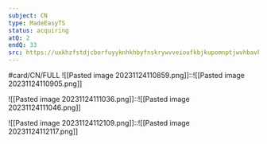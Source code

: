 ```yaml
---
subject: CN
type: MadeEasyTS
status: acquiring
atQ: 2
endQ: 33
src: https://uxkhzfstdjcborfuyyknhkhbyfnskrywvveioufkbjkupomnptjwvhbavkysuhi.vercel.app/me/test.html?pageName=timeManagementReport&testid=5615&t=a&testType=2&data=eyJuYW1lIjoiQ29tcHV0ZXIgTmV0d29ya3MgKEdBVEUgMjAyMikifQ==
---
```

#card/CN/FULL
![[Pasted image 20231124110859.png]]::![[Pasted image 20231124110905.png]] <!--SR:!2024-01-19,24,210-->


![[Pasted image 20231124111036.png]]::![[Pasted image 20231124111046.png]] <!--SR:!2024-01-01,20,210-->

![[Pasted image 20231124112109.png]]::![[Pasted image 20231124112117.png]] <!--SR:!2024-01-08,27,210-->

